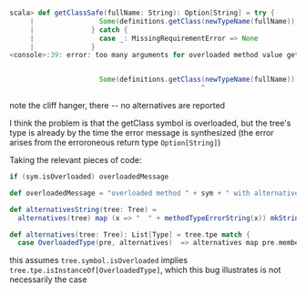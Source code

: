 ```scala

scala> def getClassSafe(fullName: String): Option[String] = try {
     |                Some(definitions.getClass(newTypeName(fullName)))
     |              } catch {
     |                case _: MissingRequirementError => None
     |              }
<console>:39: error: too many arguments for overloaded method value getClass with alternatives:


                      Some(definitions.getClass(newTypeName(fullName)))
                                               ^
```


note the cliff hanger, there -- no alternatives are reported

I think the problem is that the getClass symbol is overloaded, but the tree's type is already <error> by the time the error message is synthesized (the error arises from the erroroneous return type `Option[String]`)

Taking the relevant pieces of code:

```scala
if (sym.isOverloaded) overloadedMessage

def overloadedMessage = "overloaded method " + sym + " with alternatives:\n" + alternativesString(tree)

def alternativesString(tree: Tree) =
  alternatives(tree) map (x => "  " + methodTypeErrorString(x)) mkString ("", " <and>\n", "\n")

def alternatives(tree: Tree): List[Type] = tree.tpe match {
  case OverloadedType(pre, alternatives)  => alternatives map pre.memberType

```

this assumes `tree.symbol.isOverloaded` implies `tree.tpe.isInstanceOf[OverloadedType]`, which this bug illustrates is not necessarily the case
